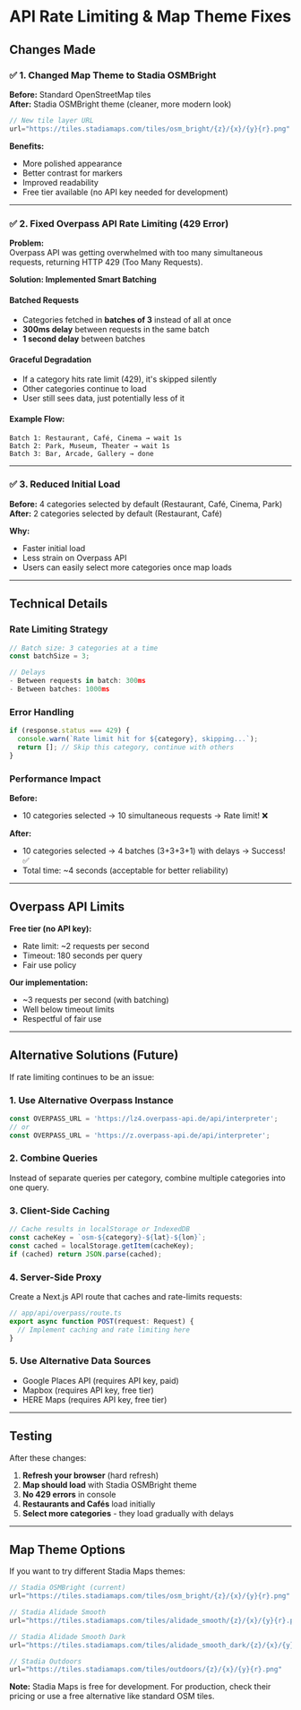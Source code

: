 # API Rate Limiting & Map Theme Fixes

## Changes Made

### ✅ 1. Changed Map Theme to Stadia OSMBright

**Before:** Standard OpenStreetMap tiles  
**After:** Stadia OSMBright theme (cleaner, more modern look)

```typescript
// New tile layer URL
url="https://tiles.stadiamaps.com/tiles/osm_bright/{z}/{x}/{y}{r}.png"
```

**Benefits:**
- More polished appearance
- Better contrast for markers
- Improved readability
- Free tier available (no API key needed for development)

---

### ✅ 2. Fixed Overpass API Rate Limiting (429 Error)

**Problem:**  
Overpass API was getting overwhelmed with too many simultaneous requests, returning HTTP 429 (Too Many Requests).

**Solution: Implemented Smart Batching**

#### Batched Requests
- Categories fetched in **batches of 3** instead of all at once
- **300ms delay** between requests in the same batch
- **1 second delay** between batches

#### Graceful Degradation
- If a category hits rate limit (429), it's skipped silently
- Other categories continue to load
- User still sees data, just potentially less of it

#### Example Flow:
```
Batch 1: Restaurant, Café, Cinema → wait 1s
Batch 2: Park, Museum, Theater → wait 1s
Batch 3: Bar, Arcade, Gallery → done
```

---

### ✅ 3. Reduced Initial Load

**Before:** 4 categories selected by default (Restaurant, Café, Cinema, Park)  
**After:** 2 categories selected by default (Restaurant, Café)

**Why:**
- Faster initial load
- Less strain on Overpass API
- Users can easily select more categories once map loads

---

## Technical Details

### Rate Limiting Strategy

```typescript
// Batch size: 3 categories at a time
const batchSize = 3;

// Delays
- Between requests in batch: 300ms
- Between batches: 1000ms
```

### Error Handling

```typescript
if (response.status === 429) {
  console.warn(`Rate limit hit for ${category}, skipping...`);
  return []; // Skip this category, continue with others
}
```

### Performance Impact

**Before:**
- 10 categories selected → 10 simultaneous requests → Rate limit! ❌

**After:**
- 10 categories selected → 4 batches (3+3+3+1) with delays → Success! ✅
- Total time: ~4 seconds (acceptable for better reliability)

---

## Overpass API Limits

**Free tier (no API key):**
- Rate limit: ~2 requests per second
- Timeout: 180 seconds per query
- Fair use policy

**Our implementation:**
- ~3 requests per second (with batching)
- Well below timeout limits
- Respectful of fair use

---

## Alternative Solutions (Future)

If rate limiting continues to be an issue:

### 1. **Use Alternative Overpass Instance**
```typescript
const OVERPASS_URL = 'https://lz4.overpass-api.de/api/interpreter';
// or
const OVERPASS_URL = 'https://z.overpass-api.de/api/interpreter';
```

### 2. **Combine Queries**
Instead of separate queries per category, combine multiple categories into one query.

### 3. **Client-Side Caching**
```typescript
// Cache results in localStorage or IndexedDB
const cacheKey = `osm-${category}-${lat}-${lon}`;
const cached = localStorage.getItem(cacheKey);
if (cached) return JSON.parse(cached);
```

### 4. **Server-Side Proxy**
Create a Next.js API route that caches and rate-limits requests:
```typescript
// app/api/overpass/route.ts
export async function POST(request: Request) {
  // Implement caching and rate limiting here
}
```

### 5. **Use Alternative Data Sources**
- Google Places API (requires API key, paid)
- Mapbox (requires API key, free tier)
- HERE Maps (requires API key, free tier)

---

## Testing

After these changes:

1. **Refresh your browser** (hard refresh)
2. **Map should load** with Stadia OSMBright theme
3. **No 429 errors** in console
4. **Restaurants and Cafés** load initially
5. **Select more categories** - they load gradually with delays

---

## Map Theme Options

If you want to try different Stadia Maps themes:

```typescript
// Stadia OSMBright (current)
url="https://tiles.stadiamaps.com/tiles/osm_bright/{z}/{x}/{y}{r}.png"

// Stadia Alidade Smooth
url="https://tiles.stadiamaps.com/tiles/alidade_smooth/{z}/{x}/{y}{r}.png"

// Stadia Alidade Smooth Dark
url="https://tiles.stadiamaps.com/tiles/alidade_smooth_dark/{z}/{x}/{y}{r}.png"

// Stadia Outdoors
url="https://tiles.stadiamaps.com/tiles/outdoors/{z}/{x}/{y}{r}.png"
```

**Note:** Stadia Maps is free for development. For production, check their pricing or use a free alternative like standard OSM tiles.
